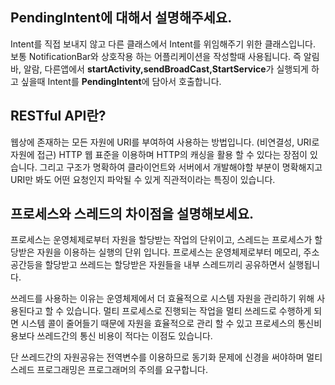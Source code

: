 ## PendingIntent에 대해서 설명해주세요.
Intent를 직접 보내지 않고 다른 클래스에서 Intent를 위임해주기 위한 클래스입니다.
보통 NotificationBar와 상호작용 하는 어플리케이션을 작성할때 사용됩니다.
즉 알림바, 알람, 다른앱에서 **startActivity,sendBroadCast,StartService**가 실행되게 하고 싶을때 Intent를 **PendingIntent**에 담아서 호출합니다.

## RESTful API란? 
웹상에 존재하는 모든 자원에 URI를 부여하여 사용하는 방법입니다.  (비연결성, URI로 자원에 접근)
HTTP 웹 표준을 이용하며 HTTP의 캐싱을 활용 할 수 있다는 장점이 있습니다. 그리고 구조가 명확하여 클라이언트와 서버에서 개발해야할 부분이 명확해지고 URI만 봐도 어떤 요청인지 파악될 수 있게 직관적이라는 특징이 있습니다.

## 프로세스와 스레드의 차이점을 설명해보세요.
프로세스는  운영체제로부터 자원을 할당받는 작업의 단위이고, 스레드는 프로세스가  할당받은 자원을 이용하는 실행의 단위  입니다. 프로세스는 운영체제로부터 메모리, 주소공간등을 할당받고 쓰레드는 할당받은 자원들을 내부 스레드끼리 공유하면서 실행됩니다.

쓰레드를 사용하는 이유는 운영체제에서 더 효율적으로 시스템 자원을 관리하기 위해 사용된다고 할 수 있습니다.
멀티 프로세스로 진행되는 작업을 멀티 쓰레드로 수행하게 되면 시스템 콜이 줄어들기 때문에 자원을 효율적으로 관리 할 수 있고 프로세스의 통신비용보다 쓰레드간의 통신 비용이 적다는 이점도 있습니다.

단 쓰레드간의 자원공유는 전역변수를 이용하므로 동기화 문제에 신경을 써야하며 멀티스레드 프로그래밍은 프로그래머의 주의를 요구합니다.
